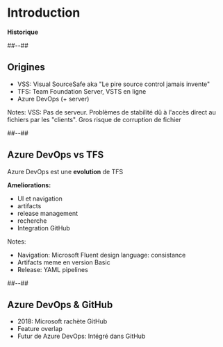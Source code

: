 <!-- .slide: class="transition" -->

# Introduction 
**Historique**

##--##

## Origines
- VSS: Visual SourceSafe aka "Le pire source control jamais invente"
- TFS: Team Foundation Server, VSTS en ligne
- Azure DevOps (+ server)

Notes:
VSS: Pas de serveur. Problèmes de stabilité dû à l'accès direct au fichiers par les "clients". Gros risque de corruption de fichier

##--##

## Azure DevOps vs TFS

Azure DevOps est une **evolution** de TFS


**Ameliorations:**
- UI et navigation
- artifacts 
- release management
- recherche
- Integration GitHub


Notes:
- Navigation: Microsoft Fluent design language: consistance
- Artifacts meme en version Basic
- Release: YAML pipelines


##--##

## Azure DevOps & GitHub

- 2018: Microsoft rachète GitHub
- Feature overlap
- Futur de Azure DevOps: Intégré dans GitHub
